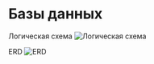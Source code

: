 # Базы данных

Логическая схема 
![Логическая схема](logic_diagram) 

ERD 
![ERD](erd) 

[//]: # (LINKS)
[logic_diagram]: ./assets/logic_diagram.png
[erd]: ./assets/erd.png